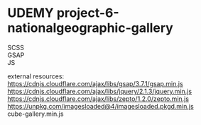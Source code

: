 # UDEMY project-6-nationalgeographic-gallery

SCSS <br>
GSAP <br>
JS <br>

external resources: <br>
https://cdnjs.cloudflare.com/ajax/libs/gsap/3.7.1/gsap.min.js <br>
https://cdnjs.cloudflare.com/ajax/libs/jquery/2.1.3/jquery.min.js <br>
https://cdnjs.cloudflare.com/ajax/libs/zepto/1.2.0/zepto.min.js <br>
https://unpkg.com/imagesloaded@4/imagesloaded.pkgd.min.js <br>
cube-gallery.min.js
